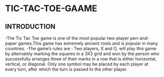 # **TIC-TAC-TOE-GAAME**

## INTRODUCTION

-The Tic Tac Toe game is one of the most popular two-player pen-and-paper games.This game has extremely ancient roots and is popular in many countries.
-The game’s rules are : Two players, X and O, will play this game by alternately marking the squares in a 3X3 grid and won by the person who successfully arranges three of their marks in a row that is either horizontal, vertical, or diagonal. Only one symbol may be placed by each player at every turn, after which the turn is passed to the other player.


